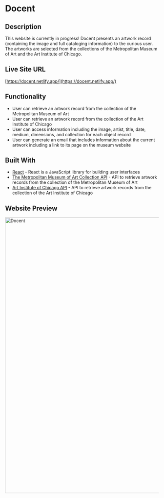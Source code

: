 # Docent

## Description
This website is currently in progress! Docent presents an artwork record (containing the image and full cataloging information) to the curious user. The artworks are selected from the collections of the Metropolitan Museum of Art and the Art Institute of Chicago.

## Live Site URL
[https://docent.netlify.app/](https://docent.netlify.app/)

## Functionality
* User can retrieve an artwork record from the collection of the Metropolitan Museum of Art
* User can retrieve an artwork record from the collection of the Art Institute of Chicago
* User can access information including the image, artist, title, date, medium, dimensions, and collection for each object record
* User can generate an email that includes information about the current artwork including a link to its page on the museum website

## Built With
* [React](https://reactjs.org/) - React is a JavaScript library for building user interfaces
* [The Metropolitan Museum of Art Collection API](https://metmuseum.github.io/) - API to retrieve artwork records from the collection of the Metropolitan Museum of Art
* [Art Institute of Chicago API](https://api.artic.edu/docs/#introduction) - API to retrieve artwork records from the collection of the Art Institute of Chicago

## Website Preview
<img width="900" alt="Docent" src="https://user-images.githubusercontent.com/65603938/162642369-7fae6457-0d3f-48aa-b944-cd471d3fb6a0.png">
